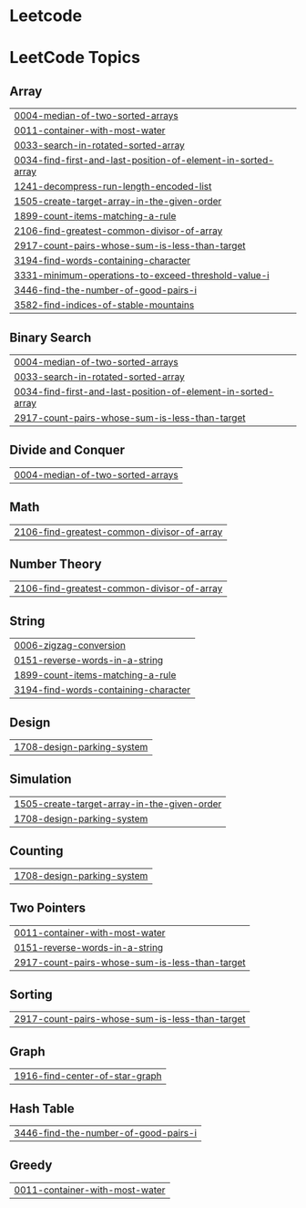 # Leetcode
<!---LeetCode Topics Start-->
# LeetCode Topics
## Array
|  |
| ------- |
| [0004-median-of-two-sorted-arrays](https://github.com/Ishwaryaprogrammer/Leetcode/tree/master/0004-median-of-two-sorted-arrays) |
| [0011-container-with-most-water](https://github.com/Ishwaryaprogrammer/Leetcode/tree/master/0011-container-with-most-water) |
| [0033-search-in-rotated-sorted-array](https://github.com/Ishwaryaprogrammer/Leetcode/tree/master/0033-search-in-rotated-sorted-array) |
| [0034-find-first-and-last-position-of-element-in-sorted-array](https://github.com/Ishwaryaprogrammer/Leetcode/tree/master/0034-find-first-and-last-position-of-element-in-sorted-array) |
| [1241-decompress-run-length-encoded-list](https://github.com/Ishwaryaprogrammer/Leetcode/tree/master/1241-decompress-run-length-encoded-list) |
| [1505-create-target-array-in-the-given-order](https://github.com/Ishwaryaprogrammer/Leetcode/tree/master/1505-create-target-array-in-the-given-order) |
| [1899-count-items-matching-a-rule](https://github.com/Ishwaryaprogrammer/Leetcode/tree/master/1899-count-items-matching-a-rule) |
| [2106-find-greatest-common-divisor-of-array](https://github.com/Ishwaryaprogrammer/Leetcode/tree/master/2106-find-greatest-common-divisor-of-array) |
| [2917-count-pairs-whose-sum-is-less-than-target](https://github.com/Ishwaryaprogrammer/Leetcode/tree/master/2917-count-pairs-whose-sum-is-less-than-target) |
| [3194-find-words-containing-character](https://github.com/Ishwaryaprogrammer/Leetcode/tree/master/3194-find-words-containing-character) |
| [3331-minimum-operations-to-exceed-threshold-value-i](https://github.com/Ishwaryaprogrammer/Leetcode/tree/master/3331-minimum-operations-to-exceed-threshold-value-i) |
| [3446-find-the-number-of-good-pairs-i](https://github.com/Ishwaryaprogrammer/Leetcode/tree/master/3446-find-the-number-of-good-pairs-i) |
| [3582-find-indices-of-stable-mountains](https://github.com/Ishwaryaprogrammer/Leetcode/tree/master/3582-find-indices-of-stable-mountains) |
## Binary Search
|  |
| ------- |
| [0004-median-of-two-sorted-arrays](https://github.com/Ishwaryaprogrammer/Leetcode/tree/master/0004-median-of-two-sorted-arrays) |
| [0033-search-in-rotated-sorted-array](https://github.com/Ishwaryaprogrammer/Leetcode/tree/master/0033-search-in-rotated-sorted-array) |
| [0034-find-first-and-last-position-of-element-in-sorted-array](https://github.com/Ishwaryaprogrammer/Leetcode/tree/master/0034-find-first-and-last-position-of-element-in-sorted-array) |
| [2917-count-pairs-whose-sum-is-less-than-target](https://github.com/Ishwaryaprogrammer/Leetcode/tree/master/2917-count-pairs-whose-sum-is-less-than-target) |
## Divide and Conquer
|  |
| ------- |
| [0004-median-of-two-sorted-arrays](https://github.com/Ishwaryaprogrammer/Leetcode/tree/master/0004-median-of-two-sorted-arrays) |
## Math
|  |
| ------- |
| [2106-find-greatest-common-divisor-of-array](https://github.com/Ishwaryaprogrammer/Leetcode/tree/master/2106-find-greatest-common-divisor-of-array) |
## Number Theory
|  |
| ------- |
| [2106-find-greatest-common-divisor-of-array](https://github.com/Ishwaryaprogrammer/Leetcode/tree/master/2106-find-greatest-common-divisor-of-array) |
## String
|  |
| ------- |
| [0006-zigzag-conversion](https://github.com/Ishwaryaprogrammer/Leetcode/tree/master/0006-zigzag-conversion) |
| [0151-reverse-words-in-a-string](https://github.com/Ishwaryaprogrammer/Leetcode/tree/master/0151-reverse-words-in-a-string) |
| [1899-count-items-matching-a-rule](https://github.com/Ishwaryaprogrammer/Leetcode/tree/master/1899-count-items-matching-a-rule) |
| [3194-find-words-containing-character](https://github.com/Ishwaryaprogrammer/Leetcode/tree/master/3194-find-words-containing-character) |
## Design
|  |
| ------- |
| [1708-design-parking-system](https://github.com/Ishwaryaprogrammer/Leetcode/tree/master/1708-design-parking-system) |
## Simulation
|  |
| ------- |
| [1505-create-target-array-in-the-given-order](https://github.com/Ishwaryaprogrammer/Leetcode/tree/master/1505-create-target-array-in-the-given-order) |
| [1708-design-parking-system](https://github.com/Ishwaryaprogrammer/Leetcode/tree/master/1708-design-parking-system) |
## Counting
|  |
| ------- |
| [1708-design-parking-system](https://github.com/Ishwaryaprogrammer/Leetcode/tree/master/1708-design-parking-system) |
## Two Pointers
|  |
| ------- |
| [0011-container-with-most-water](https://github.com/Ishwaryaprogrammer/Leetcode/tree/master/0011-container-with-most-water) |
| [0151-reverse-words-in-a-string](https://github.com/Ishwaryaprogrammer/Leetcode/tree/master/0151-reverse-words-in-a-string) |
| [2917-count-pairs-whose-sum-is-less-than-target](https://github.com/Ishwaryaprogrammer/Leetcode/tree/master/2917-count-pairs-whose-sum-is-less-than-target) |
## Sorting
|  |
| ------- |
| [2917-count-pairs-whose-sum-is-less-than-target](https://github.com/Ishwaryaprogrammer/Leetcode/tree/master/2917-count-pairs-whose-sum-is-less-than-target) |
## Graph
|  |
| ------- |
| [1916-find-center-of-star-graph](https://github.com/Ishwaryaprogrammer/Leetcode/tree/master/1916-find-center-of-star-graph) |
## Hash Table
|  |
| ------- |
| [3446-find-the-number-of-good-pairs-i](https://github.com/Ishwaryaprogrammer/Leetcode/tree/master/3446-find-the-number-of-good-pairs-i) |
## Greedy
|  |
| ------- |
| [0011-container-with-most-water](https://github.com/Ishwaryaprogrammer/Leetcode/tree/master/0011-container-with-most-water) |
<!---LeetCode Topics End-->